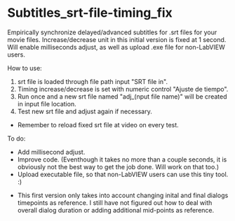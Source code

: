 # Subtitles_srt-file-timing_fix
Empirically synchronize delayed/advanced subtitles for .srt files for your movie files. Increase/decrease unit in this initial version is fixed at 1 second. Will enable milliseconds adjust, as well as upload .exe file for non-LabVIEW users.

How to use:
1. srt file is loaded through file path input "SRT file in".
2. Timing increase/decrease is set with numeric control "Ajuste de tiempo".
3. Run once and a new srt file named "adj_(nput file name)" will be created in input file location.
4. Test new srt file and adjust again if necessary.

* Remember to reload fixed srt file at video on every test.

To do:
- Add millisecond adjust.
- Improve code. (Eventhough it takes no more than a couple seconds, it is obviously not the best way to get the job done. Will work on that too.)
- Upload executable file, so that non-LabVIEW users can use this tiny tool. :)
* This first version only takes into account changing inital and final dialogs timepoints as reference. I still have not figured out how to deal with overall dialog duration or adding additional mid-points as reference.
